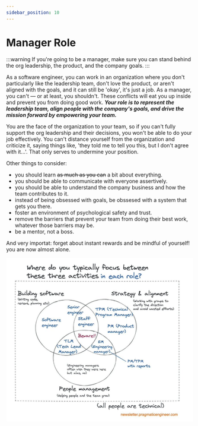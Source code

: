 ```yaml
---
sidebar_position: 10
---
```


# Manager Role

:::warning
If you're going to be a manager, make sure you can stand behind the org leadership, the product, and the company goals.
:::

As a software engineer, you can work in an organization where you don't particularly like the leadership team, don't love the product, or aren't aligned with the goals, and it can still be 'okay', it's just a job. As a manager, you can't — or at least, you shouldn't. These conflicts will eat you up inside and prevent you from doing good work. ***Your role is to represent the leadership team, align people with the company's goals, and drive the mission forward by empowering your team.***

You are the face of the organization to your team, so if you can't fully support the org leadership and their decisions, you won't be able to do your job effectively. You can't distance yourself from the organization and criticize it, saying things like, 'they told me to tell you this, but I don't agree with it...'. That only serves to undermine your position.

Other things to consider:

- you should learn ~~as much as you can~~ a bit about everything.
- you should be able to communicate with everyone assertively.
- you should be able to understand the company business and how the team contributes to it.
- instead of being obsessed with goals, be obssesed with a system that gets you there.
- foster an environment of psychological safety and trust.
- remove the barriers that prevent your team from doing their best work, whatever those barriers may be.
- be a mentor, not a boss.

And very importat: forget about instant rewards and be mindful of yourself! you are now almost alone.

![roles](img/eng_roles.png "eng roles")

